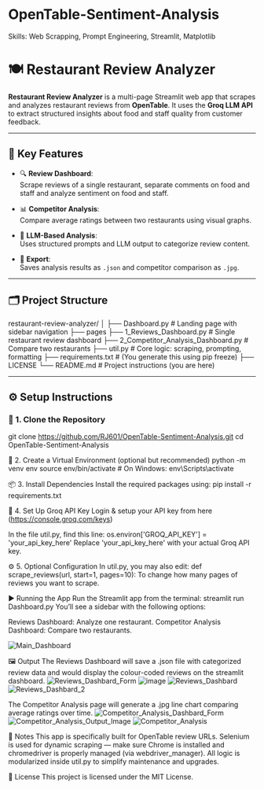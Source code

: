 # OpenTable-Sentiment-Analysis
Skills: Web Scrapping, Prompt Engineering, Streamlit, Matplotlib

# 🍽️ Restaurant Review Analyzer

**Restaurant Review Analyzer** is a multi-page Streamlit web app that scrapes and analyzes restaurant reviews from **OpenTable**. It uses the **Groq LLM API** to extract structured insights about food and staff quality from customer feedback.

---

## 🧠 Key Features

- 🔍 **Review Dashboard**:  
  Scrape reviews of a single restaurant, separate comments on food and staff and analyze sentiment on food and staff.
  
- 📊 **Competitor Analysis**:  
  Compare average ratings between two restaurants using visual graphs.

- 🎯 **LLM-Based Analysis**:  
  Uses structured prompts and LLM output to categorize review content.

- 🧾 **Export**:  
  Saves analysis results as `.json` and competitor comparison as `.jpg`.

---

## 🗂️ Project Structure

restaurant-review-analyzer/
│
├── Dashboard.py # Landing page with sidebar navigation
├── pages
    ├── 1_Reviews_Dashboard.py # Single restaurant review dashboard
    ├── 2_Competitor_Analysis_Dashboard.py # Compare two restaurants
├── util.py # Core logic: scraping, prompting, formatting
├── requirements.txt # (You generate this using pip freeze)
├── LICENSE
└── README.md # Project instructions (you are here)

---

## ⚙️ Setup Instructions

### 🔁 1. Clone the Repository

git clone https://github.com/RJ601/OpenTable-Sentiment-Analysis.git
cd OpenTable-Sentiment-Analysis

🧪 2. Create a Virtual Environment (optional but recommended)
python -m venv env
source env/bin/activate  # On Windows: env\Scripts\activate

📦 3. Install Dependencies
Install the required packages using:
pip install -r requirements.txt

🔑 4. Set Up Groq API Key
Login & setup your API key from here (https://console.groq.com/keys)

In the file util.py, find this line:
os.environ['GROQ_API_KEY'] = 'your_api_key_here'
Replace 'your_api_key_here' with your actual Groq API key.

⚙️ 5. Optional Configuration
In util.py, you may also edit:
def scrape_reviews(url, start=1, pages=10):
To change how many pages of reviews you want to scrape.

▶️ Running the App
Run the Streamlit app from the terminal:
streamlit run Dashboard.py
You’ll see a sidebar with the following options:

Reviews Dashboard: Analyze one restaurant.
Competitor Analysis Dashboard: Compare two restaurants.

![Main_Dashboard](https://github.com/user-attachments/assets/d64e6af3-fbcf-4ca0-804f-2deb332df196)

🖼️ Output
The Reviews Dashboard will save a .json file with categorized review data and would display the colour-coded reviews on the streamlit dashboard.
![Reviews_Dashbard_Form](https://github.com/user-attachments/assets/ade8d04b-9f7b-4325-9afc-9ab7c5c3180b)
![image](https://github.com/user-attachments/assets/136a2d08-1db1-4e4b-a938-6a1b3a39e594)
![Reviews_Dashbard](https://github.com/user-attachments/assets/70355e55-3068-424c-9b61-91e296ee85fc)
![Reviews_Dashbard_2](https://github.com/user-attachments/assets/1706cbb3-bef6-4a52-9655-f94c22f25e03)

The Competitor Analysis page will generate a .jpg line chart comparing average ratings over time.
![Competitor_Analysis_Dashbard_Form](https://github.com/user-attachments/assets/c6738381-c1c0-49a7-9587-5e2524ef9478)
![Competitor_Analysis_Output_Image](https://github.com/user-attachments/assets/0cd2e8f9-0757-427f-a613-3c95ca9632f5)
![Competitor_Analysis](https://github.com/user-attachments/assets/5a11a964-b150-4811-bb64-3257dbc0e76a)

📌 Notes
This app is specifically built for OpenTable review URLs.
Selenium is used for dynamic scraping — make sure Chrome is installed and chromedriver is properly managed (via webdriver_manager).
All logic is modularized inside util.py to simplify maintenance and upgrades.

📄 License
This project is licensed under the MIT License.
